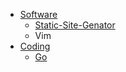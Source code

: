 
<!-- _navbar.md -->

- [Software](/IT/Software/)
  * [Static-Site-Genator](/IT/Software/Static-Site-Genator/)
  * Vim
- [Coding](/IT/Coding/README.md)
  * [Go](/IT/Coding/Go/README.md)

